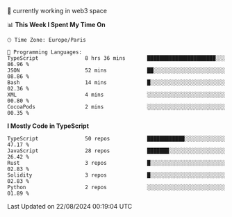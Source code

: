 🔭 currently working in web3 space

<!--START_SECTION:waka-->
📊 **This Week I Spent My Time On** 

```text
🕑︎ Time Zone: Europe/Paris

💬 Programming Languages: 
TypeScript               8 hrs 36 mins       ██████████████████████░░░   86.96 % 
JSON                     52 mins             ██░░░░░░░░░░░░░░░░░░░░░░░   08.86 % 
Bash                     14 mins             █░░░░░░░░░░░░░░░░░░░░░░░░   02.36 % 
XML                      4 mins              ░░░░░░░░░░░░░░░░░░░░░░░░░   00.80 % 
CocoaPods                2 mins              ░░░░░░░░░░░░░░░░░░░░░░░░░   00.35 % 
```

**I Mostly Code in TypeScript** 

```text
TypeScript               50 repos            ████████████░░░░░░░░░░░░░   47.17 % 
JavaScript               28 repos            ███████░░░░░░░░░░░░░░░░░░   26.42 % 
Rust                     3 repos             █░░░░░░░░░░░░░░░░░░░░░░░░   02.83 % 
Solidity                 3 repos             █░░░░░░░░░░░░░░░░░░░░░░░░   02.83 % 
Python                   2 repos             ░░░░░░░░░░░░░░░░░░░░░░░░░   01.89 % 
```




 Last Updated on 22/08/2024 00:19:04 UTC
<!--END_SECTION:waka-->
